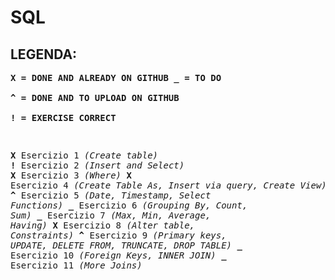 # SQL

## LEGENDA:

**<pre>X = DONE AND ALREADY ON GITHUB
_ = TO DO              
^ = DONE AND TO UPLOAD ON GITHUB             
! = EXERCISE CORRECT**

**<pre>X**   Esercizio 1     *(Create table)*
**!**   Esercizio 2     *(Insert and Select)*
**X**   Esercizio 3     *(Where)*
**X**   Esercizio 4     *(Create Table As, Insert via query, Create View)*
**^**   Esercizio 5     *(Date, Timestamp, Select Functions)*
**_**   Esercizio 6     *(Grouping By, Count, Sum)*
**_**   Esercizio 7     *(Max, Min, Average, Having)*
**X**   Esercizio 8     *(Alter table, Constraints)*
**^**   Esercizio 9     *(Primary keys, UPDATE, DELETE FROM, TRUNCATE, DROP TABLE)*
**_**   Esercizio 10    *(Foreign Keys, INNER JOIN)*
**_**   Esercizio 11    *(More Joins)*